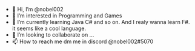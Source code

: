 - 👋 Hi, I’m @nobel002
- 👀 I’m interested in Programming and Games
- 🌱 I’m currently learning Java C# and so on. And I realy wanna learn F#. it seems like a cool language.
- 💞️ I’m looking to collaborate on ...
- 📫 How to reach me dm me in discord @nobel002#5070

<!---
nobel002/nobel002 is a ✨ special ✨ repository because its `README.md` (this file) appears on your GitHub profile.
You can click the Preview link to take a look at your changes.
--->
